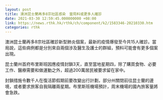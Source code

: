 ```yaml
---
layout: post
title: 澳洲昆士蘭再多8宗社區感染　當局料或更多人確診
date: 2021-03-30 12:59:45.000000000 +08:00
link: https://news.rthk.hk/rthk/ch/component/k2/1583346-20210330.htm
categories: rthk
---
```


澳洲昆士蘭再多8宗社區確診新型肺炎個案，最新的疫情爆發至今共15人確診。當局說，這些病例都是分別來自兩個涉及醫生及護士的群組，預料可能會有更多個案出現。

昆士蘭州首府布里斯班因應疫情封鎖3天，直至當地星期四，除了購買食物、必要工作、醫療需要和做運動之外，超過200萬居民被要求留在家中。

封鎖措施令數千人在復活節假期前要改變出行計劃，部分州關閉前往昆士蘭的邊境，或者要求旅客自我隔離兩星期。布里斯班機場預計，周末機場的國內旅客量將會急跌。
